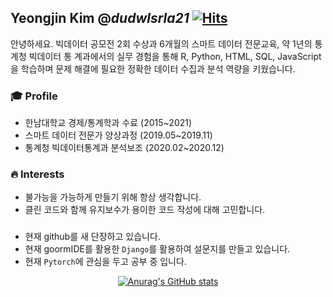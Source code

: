 

## Yeongjin Kim @*dudwlsrla21* [![Hits](https://hits.seeyoufarm.com/api/count/incr/badge.svg?url=https%3A%2F%2Fgithub.com%2FPOPCORN-DOG&count_bg=%236CDD16&title_bg=%23555555&icon=&icon_color=%23E7E7E7&title=hits&edge_flat=false)](https://hits.seeyoufarm.com)
안녕하세요. 빅데이터 공모전 2회 수상과 6개월의 스마트 데이터 전문교육, 약 1년의 통계청 빅데이터 통
계과에서의 실무 경험을 통해 R, Python, HTML, SQL, JavaScript을 학습하며 문제 해결에 필요한
정확한 데이터 수집과 분석 역량을 키웠습니다.

### 🎓 Profile
- 한남대학교 경제/통계학과 수료 (2015~2021)
- 스마트 데이터 전문가 양상과정 (2019.05~2019.11)
- 통계청 빅데이터통계과 분석보조 (2020.02~2020.12)

### 🔥 Interests
- 불가능을 가능하게 만들기 위해 항상 생각합니다.
- 클린 코드와 함께 유지보수가 용이한 코드 작성에 대해 고민합니다.

### 
- 현재 github를 새 단장하고 있습니다.
- 현재 goormIDE를 활용한 <code>Django</code>를 활용하여 설문지를 만들고 있습니다.
- 현재 <code>Pytorch</code>에 관심을 두고 공부 중 입니다.

 <div align=center>
  
[![Anurag's GitHub stats](https://github-readme-stats.vercel.app/api?username=POPCORN-DOG)](https://github.com/anuraghazra/github-readme-stats)

 </div>
 
 
<!--
**POPCORN-DOG/POPCORN-DOG** is a ✨ _special_ ✨ repository because its `README.md` (this file) appears on your GitHub profile.

Here are some ideas to get you started:

- 🔭 I’m currently working on ...test
- 🌱 I’m currently learning ...
- 👯 I’m looking to collaborate on ...
- 🤔 I’m looking for help with ...
- 💬 Ask me about ...
- 📫 How to reach me: ...
- 😄 Pronouns: ...
- ⚡ Fun fact: ...
- :bowtie: | 😄 | 😆 | 😊 | 😃 | ☺️ | 😏 | 😍 | 😘 | :kissing_face: | 😳 | 😌 | 😆 | 😁 | 😉 | :wink2: | 👅 | 😒 | 😅 | 😓

😩 | 😔 | 😞 | 😖 | 😨 | 😰 | 😣 | 😢 | 😭 | 😂 | 😲 | 😱 | :neckbeard: | 😫 | 😠 | 😡 | 😤 | 😪 | 😋 | 😷

😎 | 😵 | 👿 | 😈 | 😐 | 😶 | 😇 | 👽 | 💛 | 💙 | 💜 | ❤️ | 💚 | 💔 | 💓 | 💗 | 💕 | 💞 | 💘 | ✨

⭐ | 🌟 | 💫 | 💥 | 💢 | ❗ | ❓ | ❕ | ❔ | 💤 | 💨 | 💦 | 🎶 | 🎵 | 🔥 | 💩 | 💩 | 💩 | 👍 | 👍

👎 | 👎 | 👌 | 👊 | 👊 | ✊ | ✌️ | 👋 | ✋ | 👐 | ☝️ | 👇 | 👈 | 👉 | 🙌 | 🙏 | 👆 | 👏 | 💪 | 🤘

🚶 | 🏃 | 🏃 | 👫 | 👪 | 👬 | 👭 | 💃 | 👯 | 🙆‍♀️ | 🙅 | 💁 | ✋ | 👰 | :person_with_pouting_face: | :person_frowning: | 🙇 | 💏 | 💑 | 💆

💇 | 💅 | 👦 | 👧 | 👩 | 👨 | 👶 | 👵 | 👴 | :person_with_blond_hair: | 👲 | 👳‍♂️ | 👷 | 👮 | 👼 | 👸 | 😺 | 😸 | 😻 | 😽

😼 | 🙀 | 😿 | 😹 | 😾 | 👹 | 👺 | 🙈 | 🙉 | 🙊 | 💂‍♂️ | 💀 | 🐾 | 👄 | 💋 | 💧 | 👂 | 👀 | 👃 | :tongue2:

💌 | 👤 | 👥 | 💬 | 💭 | :feelsgood: | :finnadie: | :goberserk: | :godmode: | :hurtrealbad: | :rage1: | :rage2: | :rage3: | :rage4: | :suspect: | :trollface: | ☀️ | ☔ | ☁️ | ❄️

⛄ | ⚡ | 🌀 | 🌁 | 🌊 | 🐱 | 🐶 | 🐭 | 🐹 | 🐰 | 🐺 | 🐸 | 🐯 | 🐨 | 🐻 | 🐷 | 🐽 | 🐮 | 🐗 | 🐵

🐒 | 🐴 | 🐎 | 🐫 | 🐑 | 🐘 | 🐼 | 🐍 | 🐦 | 🐤 | 🐥 | 🐣 | 🐔 | 🐧 | 🐢 | 🐛 | 🐝 | 🐜 | 🐞 | 🐌

🐙 | 🐠 | 🐟 | 🐳 | 🐋 | 🐬 | 🐄 | 🐏 | 🐀 | 🐃 | 🐅 | 🐇 | 🐉 | 🐐 | 🐓 | 🐕 | 🐖 | 🐁 | 🐂 | 🐲

🐡 | 🐊 | 🐪 | 🐆 | 🐈 | 🐩 | 🐾 | 💐 | 🌸 | 🌷 | 🍀 | 🌹 | 🌻 | 🌺 | 🍁 | 🍃 | 🍂 | 🌿 | 🍄 | 🌵

🌴 | 🌲 | 🌳 | 🌰 | 🌱 | 🌼 | 🌾 | 🐚 | 🌐 | 🌞 | 🌝 | 🌚 | 🌑 | 🌒 | 🌓 | 🌔 | 🌕 | 🌖 | 🌗 | 🌘

🌜 | 🌛 | 🌔 | 🌍 | 🌎 | 🌏 | 🌋 | 🌌 | ⛅ | :octocat: | :squirrel: | 🎍 | 💝 | 🎎 | 🎒 | 🎓 | 🎏 | 🎆 | 🎇 | 🎐

🎑 | 🎃 | 👻 | 🎅 | 🎄 | 🎁 | 🔔 | 🔕 | 🎋 | 🎉 | 🎊 | 🎈 | 🔮 | 💿 | 📀 | 💾 | 📷 | 📹 | 🎥 | 💻

📺 | 📱 | ☎️ | ☎️ | 📞 | 📟 | 📠 | 💽 | 📼 | 🔉 | 🔈 | 🔇 | 📢 | 📣 | ⌛ | ⏰ | ⌚ | 📻 | 📡 | ➿

🔍 | 🔎 | 🔓 | 🔒 | 🔏 | 🔐 | 🔑 | 💡 | 🔦 | 🔆 | 🔅 | 🔌 | 🔋 | 📲 | ✉️ | 📫 | 📮 | 🛀 | 🛁 | 🚿

🚽 | 🔧 | 🔩 | 🔨 | 💺 | 💰 | 💴 | 💵 | 💷 | 💶 | 💳 | 💸 | 📧 | 📥 | 📤 | ✉️ | 📨 | 📯 | 📪 | 📬

📭 | 🚪 | 🚬 | 💣 | 🔫 | 🔪 | 💊 | 💉 | 📄 | 📃 | 📑 | 📊 | 📈 | 📉 | 📜 | 📋 | 📆 | 📅 | 📇 | 📁

📂 | ✂️ | 📌 | 📎 | ✒️ | ✏️ | 📏 | 📐 | 📕 | 📗 | 📘 | 📙 | 📓 | 📔 | 📒 | 📚 | 🔖 | 📛 | 🔬 | 🔭

📰 | 🏈 | 🏀 | ⚽ | ⚾ | 🎾 | 🎱 | 🏉 | 🎳 | ⛳ | 🚵 | 🚴 | 🏇 | 🏂 | 🏊 | 🏄 | 🎿 | ♠️ | ♥️ | ♣️

♦️ | 💎 | 💍 | 🏆 | 🎼 | 🎹 | 🎻 | 👾 | 🎮 | 🃏 | 🎴 | 🎲 | 🎯 | 🀄 | 🎬 | 📝 | 📝 | 📖 | 🎨 | 🎤

🎧 | 🎺 | 🎷 | 🎸 | 👞 | 👡 | 👠 | 💄 | 👢 | 👕 | 👕 | 👔 | 👚 | 👗 | 🎽 | 👖 | 👘 | 👙 | 🎀 | 🎩

👑 | 👒 | 👞 | 🌂 | 💼 | 👜 | 👝 | 👛 | 👓 | 🎣 | ☕ | 🍵 | 🍶 | 🍼 | 🍺 | 🍻 | 🍸 | 🍹 | 🍷 | 🍴

🍕 | 🍔 | 🍟 | 🍗 | 🍖 | 🍝 | 🍛 | 🍤 | 🍱 | 🍣 | 🍥 | 🍙 | 🍘 | 🍚 | 🍜 | 🍲 | 🍢 | 🍡 | 🥚 | 🍞

🍩 | 🍮 | 🍦 | 🍨 | 🍧 | 🎂 | 🍰 | 🍪 | 🍫 | 🍬 | 🍭 | 🍯 | 🍎 | 🍏 | 🍊 | 🍋 | 🍒 | 🍇 | 🍉 | 🍓

🍑 | 🍈 | 🍌 | 🍐 | 🍍 | 🍠 | 🍆 | 🍅 | 🌽 | :109: | 🏠 | 🏫 | 🏢 | 🏣 | 🏥 | 🏦 | 🏪 | 🏩 | 🏨 | 💒

⛪ | 🏬 | 🏤 | 🌇 | 🌆 | 🏯 | 🏰 | ⛺ | 🏭 | 🗼 | 🗾 | 🗻 | 🌄 | 🌅 | 🌠 | 🗽 | 🌉 | 🎠 | 🌈 | 🎡

⛲ | 🎢 | 🚢 | 🚤 | ⛵ | ⛵ | 🚣 | ⚓ | 🚀 | ✈️ | 🚁 | 🚂 | 🚊 | 🚞 | 🚲 | 🚡 | 🚟 | 🚠 | 🚜 | 🚙

🚘 | 🚗 | 🚗 | 🚕 | 🚖 | 🚛 | 🚌 | 🚍 | 🚨 | 🚓 | 🚔 | 🚒 | 🚑 | 🚐 | 🚚 | 🚋 | 🚉 | 🚆 | 🚅 | 🚄

🚈 | 🚝 | 🚃 | 🚎 | 🎫 | ⛽ | 🚦 | 🚥 | ⚠️ | 🚧 | 🔰 | 🏧 | 🎰 | 🚏 | 💈 | ♨️ | 🏁 | 🎌 | 🏮 | 🗿

🎪 | 🎭 | 📍 | 🚩 | 🇯🇵 | 🇰🇷 | 🇨🇳 | 🇺🇸 | 🇫🇷 | 🇪🇸 | 🇮🇹 | 🇷🇺 | 🇬🇧 | 🇬🇧 | 🇩🇪 | 1️⃣ | 2️⃣ | 3️⃣ | 4️⃣ | 5️⃣

6️⃣ | 7️⃣ | 8️⃣ | 9️⃣ | 🔟 | 🔢 | 0️⃣ | #️⃣ | 🔣 | ◀️ | ⬇️ | ▶️ | ⬅️ | 🔠 | 🔡 | 🔤 | ↙️ | ↘️ | ➡️ | ⬆️

↖️ | ↗️ | ⏬ | ⏫ | 🔽 | ⤵️ | ⤴️ | ↩️ | ↪️ | ↔️ | ↕️ | 🔼 | 🔃 | 🔄 | ⏪ | ⏩ | ℹ️ | 🆗 | 🔀 | 🔁

🔂 | 🆕 | 🔝 | 🆙 | 🆒 | 🆓 | 🆖 | 🎦 | 🈁 | 📶 | 🈹 | 🈴 | 🈺 | 🈯 | 🈷️ | 🈶 | 🈵 | 🈚 | 🈸 | 🈳

🈲 | 🈂️ | 🚻 | 🚹 | 🚺 | 🚼 | 🚭 | 🅿️ | ♿ | 🚇 | 🛄 | 🉑 | 🚾 | 🚰 | 🚮 | ㊙️ | ㊗️ | Ⓜ️ | 🛂 | 🛅

🛃 | 🉐 | 🆑 | 🆘 | 🆔 | 🚫 | 🔞 | 📵 | 🚯 | 🚱 | 🚳 | 🚷 | 🚸 | ⛔ | ✳️ | ✴️ | 💟 | 🆚 | 📳 | 📴

💹 | 💱 | ♈ | ♉ | ♊ | ♋ | ♌ | ♍ | ♎ | ♏ | ♐ | ♑ | ♒ | ♓ | ⛎ | 🔯 | ❎ | 🅰️ | 🅱️ | 🆎

🅾️ | 💠 | ♻️ | 🔚 | 🔛 | 🔜 | 🕐 | 🕜 | 🕙 | 🕥 | 🕚 | 🕦 | 🕛 | 🕧 | 🕑 | 🕝 | 🕒 | 🕞 | 🕓 | 🕟

🕔 | 🕠 | 🕕 | 🕡 | 🕖 | 🕢 | 🕗 | 🕣 | 🕘 | 🕤 | 💲 | ©️ | ®️ | ™️ | ❌ | ❗ | ‼️ | ⁉️ | ⭕ | ✖️

➕ | ➖ | ➗ | 💮 | 💯 | ✔️ | ☑️ | 🔘 | 🔗 | ➰ | 〰️ | 〽️ | 🔱 | :black_square: | :white_square: | ⚫ | ⚪ | 🔴 | 🔵 | 🔷

🔶 | 🔹 | 🔸 | 🔺 | 🔻 | :shipit:
-->
